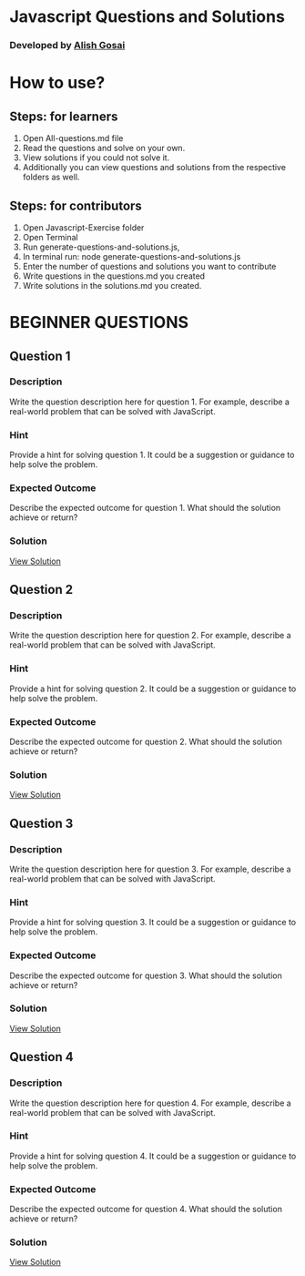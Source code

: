 # Javascript Questions and Solutions

### Developed by [Alish Gosai](https://github.com/alishgosai)

# How to use?

## Steps: for learners
1. Open All-questions.md file
2. Read the questions and solve on your own.
3. View solutions if you could not solve it.
3. Additionally you can view questions and solutions from the respective folders as well.

## Steps: for contributors
1. Open Javascript-Exercise folder
2. Open Terminal
3. Run generate-questions-and-solutions.js, 
4. In terminal run: node generate-questions-and-solutions.js
5. Enter the number of questions and solutions you want to contribute
6. Write questions in the questions.md you created
7. Write solutions in the solutions.md you created.



# BEGINNER QUESTIONS

## Question 1

### Description
Write the question description here for question 1. For example, describe a real-world problem that can be solved with JavaScript.

### Hint
Provide a hint for solving question 1. It could be a suggestion or guidance to help solve the problem.

### Expected Outcome
Describe the expected outcome for question 1. What should the solution achieve or return?

### Solution
[View Solution](./solutions/solution1.js)
  

## Question 2

### Description
Write the question description here for question 2. For example, describe a real-world problem that can be solved with JavaScript.

### Hint
Provide a hint for solving question 2. It could be a suggestion or guidance to help solve the problem.

### Expected Outcome
Describe the expected outcome for question 2. What should the solution achieve or return?

### Solution
[View Solution](./solutions/solution2.js)
  

## Question 3

### Description
Write the question description here for question 3. For example, describe a real-world problem that can be solved with JavaScript.

### Hint
Provide a hint for solving question 3. It could be a suggestion or guidance to help solve the problem.

### Expected Outcome
Describe the expected outcome for question 3. What should the solution achieve or return?

### Solution
[View Solution](./solutions/solution3.js)
  

## Question 4

### Description
Write the question description here for question 4. For example, describe a real-world problem that can be solved with JavaScript.

### Hint
Provide a hint for solving question 4. It could be a suggestion or guidance to help solve the problem.

### Expected Outcome
Describe the expected outcome for question 4. What should the solution achieve or return?

### Solution
[View Solution](./solutions/solution4.js)
  